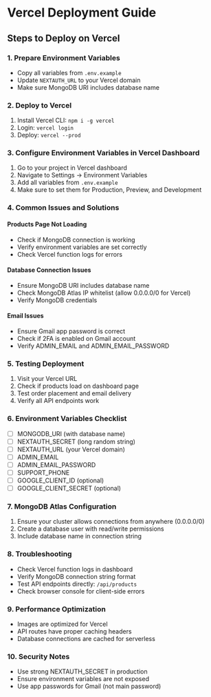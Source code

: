 # Vercel Deployment Guide

## Steps to Deploy on Vercel

### 1. Prepare Environment Variables
- Copy all variables from `.env.example`
- Update `NEXTAUTH_URL` to your Vercel domain
- Make sure MongoDB URI includes database name

### 2. Deploy to Vercel
1. Install Vercel CLI: `npm i -g vercel`
2. Login: `vercel login`
3. Deploy: `vercel --prod`

### 3. Configure Environment Variables in Vercel Dashboard
1. Go to your project in Vercel dashboard
2. Navigate to Settings → Environment Variables
3. Add all variables from `.env.example`
4. Make sure to set them for Production, Preview, and Development

### 4. Common Issues and Solutions

#### Products Page Not Loading
- Check if MongoDB connection is working
- Verify environment variables are set correctly
- Check Vercel function logs for errors

#### Database Connection Issues
- Ensure MongoDB URI includes database name
- Check MongoDB Atlas IP whitelist (allow 0.0.0.0/0 for Vercel)
- Verify MongoDB credentials

#### Email Issues
- Ensure Gmail app password is correct
- Check if 2FA is enabled on Gmail account
- Verify ADMIN_EMAIL and ADMIN_EMAIL_PASSWORD

### 5. Testing Deployment
1. Visit your Vercel URL
2. Check if products load on dashboard page
3. Test order placement and email delivery
4. Verify all API endpoints work

### 6. Environment Variables Checklist
- [ ] MONGODB_URI (with database name)
- [ ] NEXTAUTH_SECRET (long random string)
- [ ] NEXTAUTH_URL (your Vercel domain)
- [ ] ADMIN_EMAIL
- [ ] ADMIN_EMAIL_PASSWORD
- [ ] SUPPORT_PHONE
- [ ] GOOGLE_CLIENT_ID (optional)
- [ ] GOOGLE_CLIENT_SECRET (optional)

### 7. MongoDB Atlas Configuration
1. Ensure your cluster allows connections from anywhere (0.0.0.0/0)
2. Create a database user with read/write permissions
3. Include database name in connection string

### 8. Troubleshooting
- Check Vercel function logs in dashboard
- Verify MongoDB connection string format
- Test API endpoints directly: `/api/products`
- Check browser console for client-side errors

### 9. Performance Optimization
- Images are optimized for Vercel
- API routes have proper caching headers
- Database connections are cached for serverless

### 10. Security Notes
- Use strong NEXTAUTH_SECRET in production
- Ensure environment variables are not exposed
- Use app passwords for Gmail (not main password)
